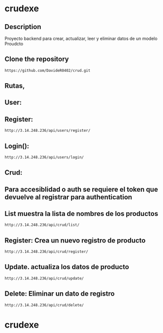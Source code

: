 # crudexe

## Description

Proyecto backend para crear, actualizar, leer y eliminar datos de un modelo Proudcto

## Clone the repository

```bash
https://github.com/DavideR0402/crud.git
```
## Rutas,

## User:
## Register:
```bash
http://3.14.248.236/api/users/register/
```
## Login():
```bash
http://3.14.248.236/api/users/login/
```

## Crud:
## Para accesiblidad o auth se requiere el token que devuelve al registrar para authentication

## List muestra la lista de nombres de los productos
```bash
http://3.14.248.236/api/crud/list/
```

## Register: Crea un nuevo registro de producto
```bash
http://3.14.248.236/api/crud/register/
```

## Update. actualiza los datos de producto
```bash
http://3.14.248.236/api/crud/update/
```

## Delete: Eliminar un dato de registro
```bash
http://3.14.248.236/api/crud/delete/
```

# crudexe
